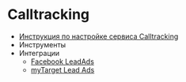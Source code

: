 # Calltracking

* [Инструкция по настройке сервиса Calltracking](calltracking_instruction.md) 
* Инструменты
* Интеграции
  * [Facebook LeadAds](/callkeeper/documentation/integrations/facebook/facebook_ckct_ru.md)
  * [myTarget Lead Ads](/callkeeper/documentation/integrations/mytarget/mytarget_ckct.md)

